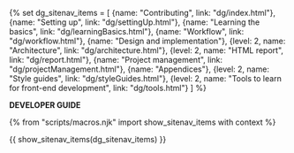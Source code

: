 {% set dg_sitenav_items = [
  {name: "Contributing", link: "dg/index.html"},
  {name: "Setting up", link: "dg/settingUp.html"},
  {name: "Learning the basics", link: "dg/learningBasics.html"},
  {name: "Workflow", link: "dg/workflow.html"},
  {name: "Design and implementation"},
  {level: 2, name: "Architecture", link: "dg/architecture.html"},
  {level: 2, name: "HTML report", link: "dg/report.html"},
  {name: "Project management", link: "dg/projectManagement.html"},
  {name: "Appendices"},
  {level: 2, name: "Style guides", link: "dg/styleGuides.html"},
  {level: 2, name: "Tools to learn for front-end development", link: "dg/tools.html"}
]
%}

<span class="lead">****DEVELOPER GUIDE****</span>

<navigation>

{% from "scripts/macros.njk" import show_sitenav_items with context %}

{{ show_sitenav_items(dg_sitenav_items) }}

</navigation>
